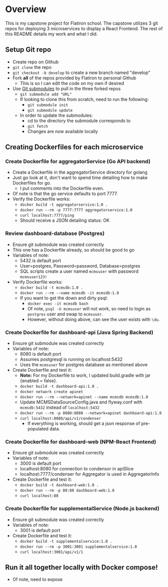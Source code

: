 # Overview

This is my capstone project for Flatiron school.
The capstone utilizes 3 git repos for deploying 3 microservices to display a React Frontend.
The rest of this README details my work and what I did.

## Setup Git repo

* Create repo on Github
* `git clone` the repo
* `git checkout -b develop` to create a new branch named "develop"
* Fork **all** of the repos provided by Flatiron to personal Github
    * This is so I can edit the code on my own if desired
* Use [Git submodules](https://git-scm.com/book/en/v2/Git-Tools-Submodules) to pull in the three forked repos
    * `git submodule add "URL"`
    * If looking to clone this from scratch, need to run the following:
        * `git submodule init`
        * `git submodule update`
    * In order to update the submodules:
        * cd to the directory the submodule corresponds to
        * `git fetch`
        * Changes are now available locally

## Creating Dockerfiles for each microservice

### Create Dockerfile for aggregatorService (Go API backend)

* Create a Dockerfile in the aggregatorService directory for golang
* Just go look at it, don't want to spend time detailing how to make Dockerfiles for go.
    * I put comments into the Dockerfile even.
* Of note is that the go service defaults to port 7777.
* Verify the Dockerfile works:
    * `docker build -t aggregatorservice:1.0 .`
    * `docker run --rm -p 7777:7777 aggregatorservice:1.0`
    * `curl localhost:7777/ping`
    * Should receive a JSON detailing status: OK

### Review dashboard-database (Postgres)

* Ensure git submodule was created correctly
* This one has a Dockerfile already, so should be good to go
* Variables of note:
    * 5432 is default port
    * User=postgres, Password=password, Database=postgres
    * SQL scripts create a user named `mcmsuser` with password `mcmsuser123!`
* Verify Dockerfile works:
    * `docker build -t mcmsdb:1.0 .`
    * `docker run --rm --name mcmsdb -it mcmsdb:1.0`
    * If you want to get the down and dirty psql:
        * `docker exec -it mcmsdb bash`
        * Of note, `psql -U mcmsuser` will not work, so need to login as `postgres` user and swap to `mcmsuser`.
        * However, without doing above, can see the user exists with `\du`.

### Create Dockerfile for dashboard-api (Java Spring Backend)

* Ensure git submodule was created correctly
* Variables of note:
    * 8080 is default port
    * Assumes postgresql is running on localhost:5432
    * Uses the `mcmsuser` for postgres database as mentioned above
* Create Dockerfile and test it:
    * **Note:** For my Dockerfile to work, I updated build.gradle with jar {enabled = false}. 
    * `docker build -t dashboard-api:1.0 .`
    * `docker network create apinet`
    * `docker run --rm --network=apinet --name mcmsdb mcmsdb:1.0`
    * Update MCMSDataSourceConfig.java and flyway.conf with `mcmsdb:5432` instead of `localhost:5432`
    * `docker run --rm -p 8080:8080 --network=apinet dashboard-api:1.0`
    * `curl localhost:8080/api/v1/condenser`
        * If everything is working, should get a json response of pre-populated data.

### Create Dockerfile for dashboard-web (NPM-React Frontend)

* Ensure git submodule was created correctly
* Variables of note:
    * 3000 is default port
    * localhost:8080 for connection to condensor in apiSlice
    * localhost:7777/condenser for Aggregator is used in AggregatorInfo
* Create Dockerfile and test it:
    * `docker build -t dashboard-web:1.0 .`
    * `docker run --rm -p 80:80 dashboard-web:1.0`
    * `curl localhost:80`

### Create Dockerfile for supplementalService (Node.js backend)

* Ensure git submodule was created correctly
* Variables of note:
    * 3001 is default port
* Create Dockerfile and test it:
    * `docker build -t supplementalservice:1.0 .`
    * `docker run --rm -p 3001:3001 supplementalservice:1.0`
    * `curl localhost:3001/api/v1/1`

## Run it all together locally with Docker compose!

* Of note, need to expose 


